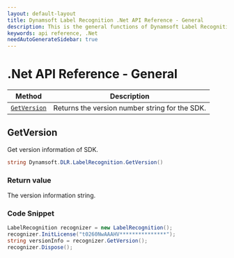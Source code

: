 ```yaml
---
layout: default-layout
title: Dynamsoft Label Recognition .Net API Reference - General
description: This is the general functions of Dynamsoft Label Recognition for .Net API Reference.
keywords: api reference, .Net
needAutoGenerateSidebar: true
---
```


# .Net API Reference - General

| Method               | Description |
|----------------------|-------------|
| [`GetVersion`](#getversion) | Returns the version number string for the SDK. |


## GetVersion

Get version information of SDK.

```csharp
string Dynamsoft.DLR.LabelRecognition.GetVersion()	
```

### Return value

The version information string.

### Code Snippet

```csharp
LabelRecognition recognizer = new LabelRecognition();
recognizer.InitLicense("t0260NwAAAHV***************");
string versionInfo = recognizer.GetVersion();
recognizer.Dispose();
```
